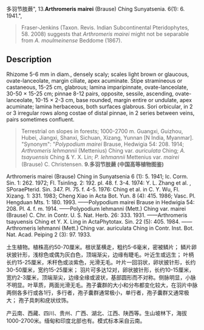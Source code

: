 多羽节肢蕨",
13.**Arthromeris mairei** (Brause) Ching Sunyatsenia. 6(1): 6. 1941.",

> Fraser-Jenkins (Taxon. Revis. Indian Subcontinental Pteridophytes, 58. 2008) suggests that *Arthromeris mairei* might not be separable from *A. moulmeinense* Beddome (1867).

## Description
Rhizome 5-6 mm in diam., densely scaly; scales light brown or glaucous, ovate-lanceolate, margin ciliate, apex acuminate. Stipe stramineous or castaneous, 15-25 cm, glabrous; lamina imparipinnate, ovate-lanceolate, 30-50 × 15-25 cm; pinnae 8-12 pairs, opposite, sessile, ascending, ovate-lanceolate, 10-15 × 2-3 cm, base rounded, margin entire or undulate, apex acuminate; lamina herbaceous, both surfaces glabrous. Sori orbicular, in 2 or 3 irregular rows along costae of distal pinnae, in 2 series between veins, pairs sometimes confluent.

> Terrestrial on slopes in forests; 1000-2700 m. Guangxi, Guizhou, Hubei, Jiangxi, Shanxi, Sichuan, Xizang, Yunnan [N India, Myanmar].
  "Synonym": "*Polypodium mairei* Brause, Hedwigia 54: 208. 1914; *Arthromeris lehmannii* (Mettenius) Ching var. *auriculata* Ching; *A. tsayuensis* Ching &amp; Y. X. Lin; *P. lehmannii* Mettenius var. *mairei* (Brause) C. Christensen.
**9.多羽节肢蕨 (中国高等植物图鉴)**

Arthromeris mairei (Brause) Ching in Sunyatsenia 6 (1): 5. 1941; Ic. Corm. Sin. 1: 262. 1972; Fl. Tsinling. 2: 192. pl. 48. f. 3-4. 1974: Y. L. Zhang et al. , SPoraePterid. Sin. 347. Pl. 75. f. 4-5. 1976: Ching et al. in C. Y. Wu, Fl. Xizang. 1: 331. 1983; Cheng Xiao in Acta Bot. Yun. 8 (4): 415. 1986; Vasc. Pl. Hengduan Mts. 1: 180. 1993. ——Polypodium mairei Brause in Hedwigia 54: 208. Pl. 4. f. m. 1914. ——Polypodium lehmanni (Mett.) Ching var. mairei (Brause) C. Chr. in Contr. U. S. Nat. Herb. 26: 333. 1931. ——Arthromeris tsayuensis Ching et Y. X. Ling in ActaPhytotax. Sin. 22 (5): 405. 1984. ——Arthromeris lehmanni (Mett.) Ching var. auriculata Ching in Contr. Inst. Bot. Nat. Acad. Peiping 2 (3): 97. 1933.

土生植物。植株高约50-70厘米。根状茎横走，粗约5-6毫米，密被鳞片； 鳞片卵状披针形，浅棕色或偶为灰白色，顶端渐尖，边缘有睫毛。叶近生或远生； 叶柄长约15-25厘米，禾秆色或淡紫色，光滑无毛。叶片一回羽状，卵状披针形，长约30-50厘米，宽约15-25厘米； 羽片可多达12对，卵状披针形，长约10-15厘米，宽约2-3厘米，顶端渐尖，边缘全缘或波状，基部圆形而不对称。侧脉明显，小脉不明显。叶草质，两面光滑无毛。孢子囊群的大小和分布都变化较大，在羽片中脉两侧各多行或各1行，多行者，孢子囊群通常极小，单行者，孢子囊群又通常极大； 孢子具刺和疣状纹饰。

产云南、西藏、四川、贵州、广西、湖北、江西、陕西等。生山坡林下，海拔1000-2700米。缅甸和印度北部也有。模式标本采自云南。
